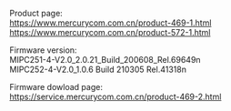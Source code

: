 
Product page:   
https://www.mercurycom.com.cn/product-469-1.html   
https://www.mercurycom.com.cn/product-572-1.html

Firmware version:   
MIPC251-4-V2.0_2.0.21_Build_200608_Rel.69649n    
MIPC252-4-V2.0_1.0.6 Build 210305 Rel.41318n   

Firmware dowload page:   
https://service.mercurycom.com.cn/product-469-2.html   



